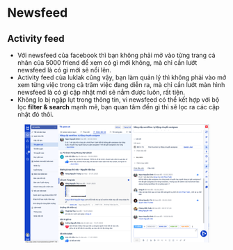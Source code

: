 # Newsfeed

## Activity feed

* Với newsfeed của facebook thì bạn không phải mở vào từng trang cá nhân của 5000 friend để xem có gì mới không, mà chỉ cần lướt newsfeed là có gì mới sẽ nổi lên.
* Activity feed của luklak cũng vậy, bạn làm quản lý thì không phải vào mở xem từng việc trong cả trăm việc đang diễn ra, mà chỉ cần lướt màn hình newsfeed là có gì cập nhật mới sẽ nắm được luôn, rất tiện.
* Không lo bị ngập lụt trong thông tin, vì newsfeed có thể kết hợp với bộ lọc **filter & search** mạnh mẽ, bạn quan tâm đến gì thì sẽ lọc ra các cập nhật đó thôi.

<figure><img src="../../.gitbook/assets/image (234).png" alt=""><figcaption></figcaption></figure>
